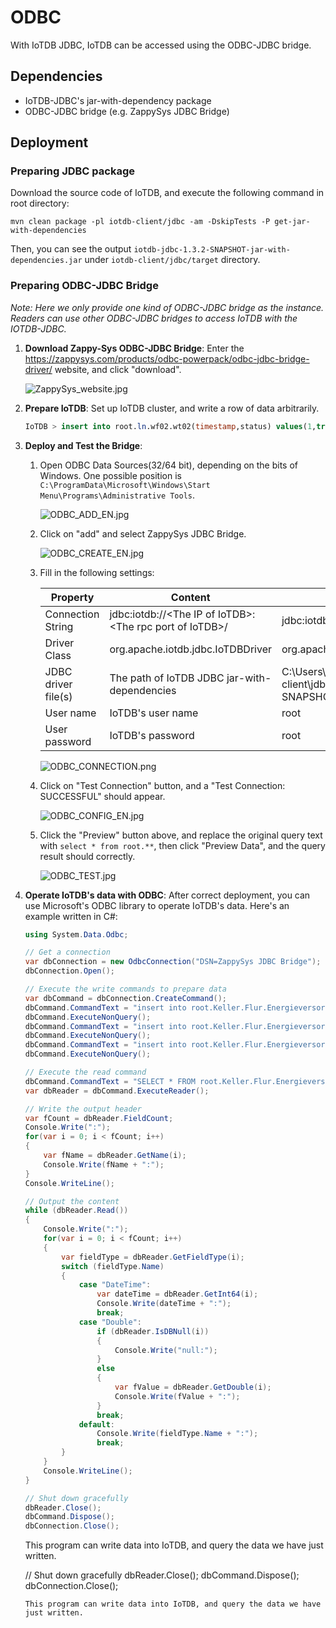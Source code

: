 <!--

    Licensed to the Apache Software Foundation (ASF) under one
    or more contributor license agreements.  See the NOTICE file
    distributed with this work for additional information
    regarding copyright ownership.  The ASF licenses this file
    to you under the Apache License, Version 2.0 (the
    "License"); you may not use this file except in compliance
    with the License.  You may obtain a copy of the License at
    
        http://www.apache.org/licenses/LICENSE-2.0
    
    Unless required by applicable law or agreed to in writing,
    software distributed under the License is distributed on an
    "AS IS" BASIS, WITHOUT WARRANTIES OR CONDITIONS OF ANY
    KIND, either express or implied.  See the License for the
    specific language governing permissions and limitations
    under the License.

-->

# ODBC
With IoTDB JDBC, IoTDB can be accessed using the ODBC-JDBC bridge.

## Dependencies
* IoTDB-JDBC's jar-with-dependency package
* ODBC-JDBC bridge (e.g. ZappySys JDBC Bridge)

## Deployment
### Preparing JDBC package
Download the source code of IoTDB, and execute the following command in root directory:
```shell
mvn clean package -pl iotdb-client/jdbc -am -DskipTests -P get-jar-with-dependencies
```
Then, you can see the output `iotdb-jdbc-1.3.2-SNAPSHOT-jar-with-dependencies.jar` under `iotdb-client/jdbc/target` directory.

### Preparing ODBC-JDBC Bridge
*Note: Here we only provide one kind of ODBC-JDBC bridge as the instance. Readers can use other ODBC-JDBC bridges to access IoTDB with the IOTDB-JDBC.*
1.  **Download Zappy-Sys ODBC-JDBC Bridge**:
    Enter the https://zappysys.com/products/odbc-powerpack/odbc-jdbc-bridge-driver/ website, and click "download".

    ![ZappySys_website.jpg](https://alioss.timecho.com/upload/ZappySys_website.jpg)
    
2. **Prepare IoTDB**: Set up IoTDB cluster, and write a row of data arbitrarily.
    ```sql
    IoTDB > insert into root.ln.wf02.wt02(timestamp,status) values(1,true)
    ```
    
3. **Deploy and Test the Bridge**:
    1. Open ODBC Data Sources(32/64 bit), depending on the bits of Windows. One possible position is `C:\ProgramData\Microsoft\Windows\Start Menu\Programs\Administrative Tools`.

       ![ODBC_ADD_EN.jpg](https://alioss.timecho.com/upload/ODBC_ADD_EN.jpg)
       
    2. Click on "add" and select ZappySys JDBC Bridge.

       ![ODBC_CREATE_EN.jpg](https://alioss.timecho.com/upload/ODBC_CREATE_EN.jpg)
       
    3. Fill in the following settings:

       | Property            | Content                                                   | Example                                                                                                            |
       |---------------------|-----------------------------------------------------------|--------------------------------------------------------------------------------------------------------------------|
       | Connection String   | jdbc:iotdb://\<The IP of IoTDB>:\<The rpc port of IoTDB>/ | jdbc:iotdb://127.0.0.1:6667/                                                                                       |
       | Driver Class        | org.apache.iotdb.jdbc.IoTDBDriver                         | org.apache.iotdb.jdbc.IoTDBDriver                                                                                  |
       | JDBC driver file(s) | The path of IoTDB JDBC jar-with-dependencies              | C:\Users\13361\Documents\GitHub\iotdb\iotdb-client\jdbc\target\iotdb-jdbc-1.3.2-SNAPSHOT-jar-with-dependencies.jar |
       | User name           | IoTDB's user name                                         | root                                                                                                               |
       | User password       | IoTDB's password                                          | root                                                                                                               |

       ![ODBC_CONNECTION.png](https://alioss.timecho.com/upload/ODBC_CONNECTION.png)
       
    4. Click on "Test Connection" button, and a "Test Connection: SUCCESSFUL" should appear.

       ![ODBC_CONFIG_EN.jpg](https://alioss.timecho.com/upload/ODBC_CONFIG_EN.jpg)
       
    5. Click the "Preview" button above, and replace the original query text with `select * from root.**`, then click "Preview Data", and the query result should correctly.

       ![ODBC_TEST.jpg](https://alioss.timecho.com/upload/ODBC_TEST.jpg)
       
5. **Operate IoTDB's data with ODBC**: After correct deployment, you can use Microsoft's ODBC library to operate IoTDB's data. Here's an example written in C#:
    ```C#
    using System.Data.Odbc;
    
    // Get a connection
    var dbConnection = new OdbcConnection("DSN=ZappySys JDBC Bridge");
    dbConnection.Open();
    
    // Execute the write commands to prepare data
    var dbCommand = dbConnection.CreateCommand();
    dbCommand.CommandText = "insert into root.Keller.Flur.Energieversorgung(time, s1) values(1715670861634, 1)";
    dbCommand.ExecuteNonQuery();
    dbCommand.CommandText = "insert into root.Keller.Flur.Energieversorgung(time, s2) values(1715670861634, true)";
    dbCommand.ExecuteNonQuery();
    dbCommand.CommandText = "insert into root.Keller.Flur.Energieversorgung(time, s3) values(1715670861634, 3.1)";
    dbCommand.ExecuteNonQuery();
    
    // Execute the read command
    dbCommand.CommandText = "SELECT * FROM root.Keller.Flur.Energieversorgung";
    var dbReader = dbCommand.ExecuteReader();
    
    // Write the output header
    var fCount = dbReader.FieldCount;
    Console.Write(":");
    for(var i = 0; i < fCount; i++)
    {
        var fName = dbReader.GetName(i);
        Console.Write(fName + ":");
    }
    Console.WriteLine();
    
    // Output the content
    while (dbReader.Read())
    {
        Console.Write(":");
        for(var i = 0; i < fCount; i++) 
        {
            var fieldType = dbReader.GetFieldType(i);
            switch (fieldType.Name)
            {
                case "DateTime":
                    var dateTime = dbReader.GetInt64(i);
                    Console.Write(dateTime + ":");
                    break;
                case "Double":
                    if (dbReader.IsDBNull(i)) 
                    {
                        Console.Write("null:");
                    }
                    else 
                    {
                        var fValue = dbReader.GetDouble(i);
                        Console.Write(fValue + ":");
                    }   
                    break;
                default:
                    Console.Write(fieldType.Name + ":");
                    break;
            }
        }
        Console.WriteLine();
    }
    
    // Shut down gracefully
    dbReader.Close();
    dbCommand.Dispose();
    dbConnection.Close();
    ```
   This program can write data into IoTDB, and query the data we have just written.

    
    // Shut down gracefully
    dbReader.Close();
    dbCommand.Dispose();
    dbConnection.Close();
    ```
   This program can write data into IoTDB, and query the data we have just written.
